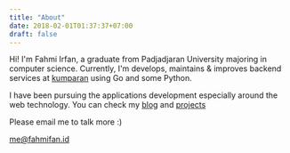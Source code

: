 ```yaml
---
title: "About"
date: 2018-02-01T01:37:37+07:00
draft: false
---
```


Hi! I'm Fahmi Irfan, a graduate from Padjadjaran University majoring in computer science. Currently, I'm develops, maintains & improves backend services at [kumparan](kumparan.com) using Go and some Python.

I have been pursuing the applications development especially around the web technology. You can check my [blog](/blog/) and [projects](/projects/)

Please email me to talk more :)
  
[me@fahmifan.id](mailto:me@fahmifan.id)
